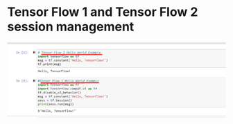 # Tensor Flow 1 and Tensor Flow 2 session management
![Alt text](/screen_shots/Screenshot_6.png?raw=true "Simple Code on IPython Notebooks")
